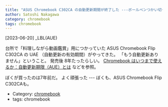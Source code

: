 ```yaml
---
title: "ASUS Chromebook C302CA の自動更新期間が終了した ---ボールペンつかい切ったような達成感"
author: Satoshi Nakagawa
category: chromebook
tags: chromebook
---
```


[2023-06-20] _LBL(AUE)
 
 台所で「料理しながら動画鑑賞」用につかっていた ASUS Chromebook Flip C302CA の
UAE （自動更新の有効期間）がやってきた。
「もう自動更新ありません」ということ。
発売後 8年たったらしい。
[Chromebook はいつまで使えるか：自動更新期限（AUE）とは](https://g-apps.jp/guide/chromebook-aue/?utm_source=pocket_saves)
などを参照。

 ぼくが買ったのは7年前だ。
よく頑張った --- ぼくも、ASUS Chromebook Flip C302CAも。

- Category: [chromebook](/categories.html#chromebook)
- tags: chromebook
